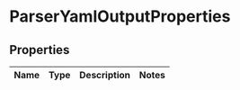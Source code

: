 # ParserYamlOutputProperties

## Properties
Name | Type | Description | Notes
------------ | ------------- | ------------- | -------------
